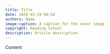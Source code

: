 ```yaml
---
title: Title
date: 2020-03-19 08:54
authors: Name
image-caption: A caption for the cover image
copyright: Reading School
description: Article description
---
```


Content
